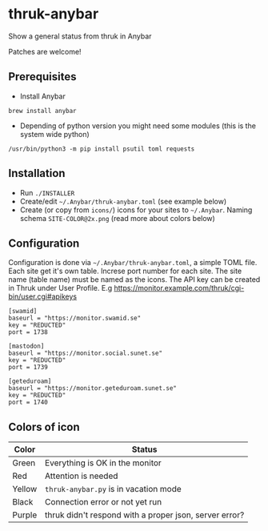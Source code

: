 # thruk-anybar
Show a general status from thruk in Anybar

Patches are welcome!


## Prerequisites

* Install Anybar
```
brew install anybar
```
* Depending of python version you might need some modules (this is the system wide python)
```
/usr/bin/python3 -m pip install psutil toml requests
```

## Installation
* Run `./INSTALLER`
* Create/edit `~/.Anybar/thruk-anybar.toml` (see example below)
* Create (or copy from `icons/`) icons for your sites to `~/.Anybar`. Naming schema `SITE-COLOR@2x.png` (read more about colors below)


## Configuration
Configuration is done via `~/.Anybar/thruk-anybar.toml`, a simple TOML file. Each site get it's own table. Increse port number for each site. The site name (table name) must be named as the icons.
The API key can be created in Thruk under User Profile. E.g https://monitor.example.com/thruk/cgi-bin/user.cgi#apikeys
```
[swamid]
baseurl = "https://monitor.swamid.se"
key = "REDUCTED"
port = 1738

[mastodon]
baseurl = "https://monitor.social.sunet.se"
key = "REDUCTED"
port = 1739

[geteduroam]
baseurl = "https://monitor.geteduroam.sunet.se"
key = "REDUCTED"
port = 1740
```

## Colors of icon

|Color|Status|
| --- | --- |
|Green|Everything is OK in the monitor|
|Red|Attention is needed|
|Yellow|`thruk-anybar.py` is in vacation mode|
|Black|Connection error or not yet run|
|Purple|thruk didn't respond with a proper json, server error?|
